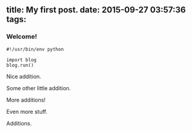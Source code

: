 title: My first post.
date: 2015-09-27 03:57:36
tags:
---
### Welcome!

    #!/usr/bin/env python

    import blog
    blog.run()

Nice addition.

Some other little addition.

More additions!

Even more stuff.

Additions.
